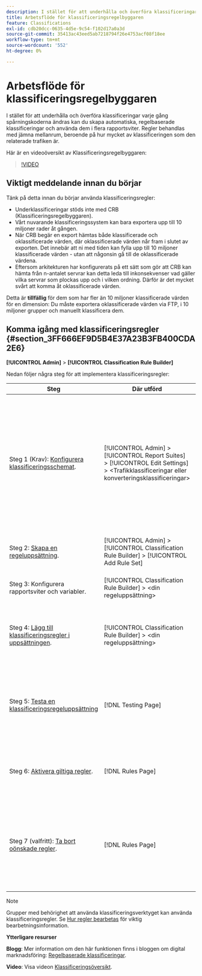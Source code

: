 ```yaml
---
description: I stället för att underhålla och överföra klassificeringar varje gång spårningskoderna ändras kan du skapa automatiska, regelbaserade klassificeringar och använda dem i flera rapportsviter. Regler behandlas med jämna mellanrum, beroende på hur mycket av klassificeringen som den relaterade trafiken är.
title: Arbetsflöde för klassificeringsregelbyggaren
feature: Classifications
exl-id: cdb20dcc-0635-4d5e-9c54-f102d17a0a3d
source-git-commit: 35413ac43eed5ab7218794f26e4753acf08f18ee
workflow-type: tm+mt
source-wordcount: '552'
ht-degree: 0%

---
```


# Arbetsflöde för klassificeringsregelbyggaren

I stället för att underhålla och överföra klassificeringar varje gång spårningskoderna ändras kan du skapa automatiska, regelbaserade klassificeringar och använda dem i flera rapportsviter. Regler behandlas med jämna mellanrum, beroende på hur mycket av klassificeringen som den relaterade trafiken är.

Här är en videoöversikt av Klassificeringsregelbyggaren:

>[!VIDEO](https://video.tv.adobe.com/v/25884/?quality=12)

## Viktigt meddelande innan du börjar

Tänk på detta innan du börjar använda klassificeringsregler:

* Underklassificeringar stöds inte med CRB (Klassificeringsregelbyggaren).
* Vårt nuvarande klassificeringssystem kan bara exportera upp till 10 miljoner rader åt gången.
* När CRB begär en export hämtas både klassificerade och oklassificerade värden, där oklassificerade värden når fram i slutet av exporten. Det innebär att ni med tiden kan fylla upp till 10 miljoner klassificerade värden - utan att någonsin gå till de oklassificerade värdena.
* Eftersom arkitekturen har konfigurerats på ett sätt som gör att CRB kan hämta från n-antalet servrar kan detta leda till inkonsekvenser vad gäller vilka servrar som plockas upp och i vilken ordning. Därför är det mycket svårt att komma åt oklassificerade värden.

Detta är **tillfällig** för dem som har fler än 10 miljoner klassificerade värden för en dimension: Du måste exportera oklassificerade värden via FTP, i 10 miljoner grupper och manuellt klassificera dem.

## Komma igång med klassificeringsregler {#section_3FF666EF9D5B4E37A23B3FB400CDA2E6}

**[!UICONTROL Admin]** > **[!UICONTROL Classification Rule Builder]**

Nedan följer några steg för att implementera klassificeringsregler:

| Steg | Där utförd | Beskrivning |
|--- |--- |--- |
| Steg 1 (Krav): [Konfigurera klassificeringsschemat](https://experienceleague.adobe.com/docs/analytics/components/classifications/c-classifications.html). | [!UICONTROL Admin] > [!UICONTROL Report Suites] > [!UICONTROL Edit Settings] > &lt;Trafikklassificeringar eller konverteringsklassificeringar> | Välj en variabel och definiera de klassificeringar som ska användas för variabeln. <br>Variabler måste ha minst en klassificeringskolumn som skapats innan de kan användas i regler.<br>När klassificeringar har aktiverats kan du använda importverktyget och regelbyggaren för att klassificera specifika värden. |
| Steg 2: [Skapa en regeluppsättning](/help/components/classifications/crb/classification-rule-set.md). | [!UICONTROL Admin] > [!UICONTROL Classification Rule Builder] > [!UICONTROL Add Rule Set] | En regeluppsättning är en grupp klassificeringsregler för en specifik variabel. |
| Steg 3: Konfigurera rapportsviter och variabler. | [!UICONTROL Classification Rule Builder] > &lt;din regeluppsättning> | Använd regeluppsättningen för rapportsviter och variabler. |
| Steg 4: [Lägg till klassificeringsregler i uppsättningen](/help/components/classifications/crb/classification-quickstart-rules.md). | [!UICONTROL Classification Rule Builder] > &lt;din regeluppsättning> | Matcha ett villkor med en klassificering och ange sedan vilken åtgärd som ska vidtas för regeln.  Lär dig mer om informationen i [Hur regler bearbetas](/help/components/classifications/crb/classification-quickstart-rules.md). |
| Steg 5: [Testa en klassificeringsregeluppsättning](/help/components/classifications/crb/classification-quickstart-rules.md) | [!DNL Testing Page] | Du vill testa reglerna för validering genom att redigera dem i utkastläge. I utkastläge kan reglerna inte köras.<br>Det här steget är viktigt när du använder [reguljära uttryck](/help/components/classifications/crb/classification-quickstart-rules.md). |
| Steg 6: [Aktivera giltiga regler](/help/components/classifications/crb/classification-rule-definitions.md). | [!DNL Rules Page] | När reglerna är giltiga aktiverar du regeluppsättningen.  Du kan skriva över befintliga nycklar om det behövs. Se [Hur regler bearbetas](/help/components/classifications/crb/classification-quickstart-rules.md). |
| Steg 7 (valfritt): [Ta bort oönskade regler](/help/components/classifications/crb/classification-rule-definitions.md). | [!DNL Rules Page] | Ta bort oönskade regler från en uppsättning.<br>Obs! Om du tar bort regler tas inte klassificerade data som överförts bort.  Se [Ta bort klassificeringsdata](/help/components/classifications/importer/t-delete-classification-data.md) om du behöver ta bort klassificerade data. |

>[!NOTE]
>
>Grupper med behörighet att använda klassificeringsverktyget kan använda klassificeringsregler. Se [Hur regler bearbetas](/help/components/classifications/crb/classification-quickstart-rules.md) för viktig bearbetningsinformation.

**Ytterligare resurser**

**Blogg**: Mer information om den här funktionen finns i bloggen om digital marknadsföring: [Regelbaserade klassificeringar](https://theblog.adobe.com/rule-based-classifications-part-1-making-classifications-easier/).

**Video**: Visa videon [Klassificeringsöversikt](https://experienceleague.adobe.com/docs/analytics-learn/tutorials/components/classifications/overview-of-classifications.html).
